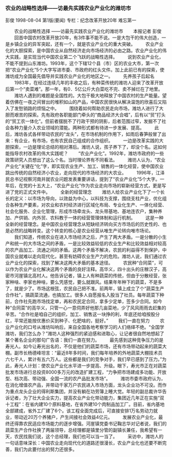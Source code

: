 ### 农业的战略性选择——访最先实践农业产业化的潍坊市
彭俊
1998-08-04
第1版(要闻)
专栏：纪念改革开放20年  难忘第一

　　农业的战略性选择
    ——访最先实践农业产业化的潍坊市
　　本报记者  彭俊
　　回首中国农村改革开放20年，有3件事不能不说。一是大包干的伟大创造，一是乡镇企业的异军突起，还有一个，就是农业产业化的重大突破。
　　农业产业化的大胆探索，是中国农业从自然经济走向市场经济的必由之路。农业产业化的伟大实践，是实现当代中国农业第二个飞跃的战略性选择。
　　说到农业产业化，不能不提到山东潍坊。1993年，这个下辖12个县（市）区的农业大市，第一次把“农业产业化”5个大字写进市委、市政府的红头文件。加上此前已有的探索，使潍坊成为全国最先倡导并实践农业产业化的地区之一。
　　先养孩子后起名
　　1983年，在经过连续几年的丰收之后，有种菜传统的潍坊人迎来了改革开放后第一个“卖菜难”。那一年，有0．5亿公斤大白菜吃不完、卖不掉烂在了地里。
　　潍坊人遇到的难题是全国性的。大包干极大地释放了中国农村的生产能量。望着仿佛在一夜之间冒出的堆积如山的产品，中国农民很快从解决温饱的欣喜后又陷入了发愁销路的烦恼之中。
　　围绕着如何帮助农民走向市场，潍坊人进行了大胆而艰苦的探索。先有政府各职能部门牵头的“商品经济大合唱”，后有以“贸”打头的“贸工农一体化”。但前者摆脱不了行政干预的阴影，后者范围过窄，发掘不了社会各种力量介入农业领域的潜能。两种形式都有待进一步发展、提高。
　　此后，潍坊各式各样带动农民的“龙头”，在市场机制的作用下，如雨后春笋般冒了出来：有企业，有市场，也有农民自己组成的合作组织。
　　一边是改革实践的大胆探索，一边是理论总结的相对滞后。潍坊人说，孩子养下了，却没个名。这如何能指导农村改革的伟大实践呢？
　　“农业产业化”。1992年，潍坊市政府的一些政策研究人员想出了这么个名。当时理论界有不同看法。
　　潍坊人认为，“农业产业化”关键在“化”字，即实现农业生产、加工、销售的一体化经营，使中国农业跳出传统的自然经济小农业，走向现代的市场经济的大农业。
　　1996年，江泽民总书记视察河南并就农业问题发表重要讲话，提到了“农业产业化”5个大字。一年后，在党的十五大上，“农业产业化”作为农业走向市场的崭新经营方式，更是写进了党的正式文件中。
　　全新的经营理念
　　潍坊人给农业产业化下了一个长长的定义：以市场为导向，以效益为中心，以科技为支撑，围绕支柱产业，优化组合各种生产要素，对农业和农村经济进行区域化布局、专业化生产、一体化经营、社会化服务、企业化管理，形成市场牵龙头、龙头带基地、基地连农户，集种养加、产供销、内外贸、农科教于一体的经营管理体制和运行机制。
　　这是一种全新的经营理念。是中国农业经营理念从短缺经济转向买方市场后的历史性的、也是必然的战略转变。这个转变的核心是农业经营从唯生产论转向唯市场论。
　　我们知道，传统农业在进入市场经济之后，产生了两大矛盾。一是分散的小生产和统一的大市场之间的矛盾，一是比较效益较低的农业生产和比较效益相对较高的农产品加工、流通之间的矛盾。这两个矛盾不解决，农民的利益得不到保护，中国农业就难以走向现代化，甚至有妨碍农业生产力的危险。潍坊人说，我们通过农业产业化的探索，找到了解决这两大矛盾的基本途径。
　　农民种“合同菜”，可以作为农业产业化解决这两个矛盾的良好注释。高华义，四十出头的庄稼汉子，高密市河崖镇北高村人。他告诉记者，镇上人有种蔬菜的传统，但由于分散经营，张家种啥、李家也种啥，要么凭感觉，要么就跟风。结果年年种下的蔬菜，不是多了，就是少了。市场这根弦，农民自己把不准。前两年，镇上成立了个“蔬菜生产合作社”，搞蔬菜流通，也搞加工。很多人自愿报名入股当了社员。每年蔬菜下种前，合作社先跑市场找定单，再和农民定合同，拿多少定单，签多少合同。如今种“合同菜”的高华义，只管一心一意伺弄好他那几亩菜地，少了风风雨雨去赶集的辛苦。“合作社是咱自己的组织，加工、销售这一块挣的利，年底还给咱按股分红，平常还能按优惠价买到种子、化肥啥的，挺好。”
　　我们一直在努力
　　农业产业化的口号从潍坊叫响后，来自全国各地考察学习的人们络绎不绝。“全国学潍坊，我们怎么办？”潍坊人这种强烈的紧迫感和进取心，让记者很自然地想起了某个著名企业的那句广告语：我们一直在努力。
　　最先感到这种竞争压力的是寿光人。如今让寿光出名的，不仅是他们的蔬菜市场，还有市场带动起来的蔬菜大棚。副市长杨德峰坦言：“最近8年多时间，我们每年培养的外地蔬菜大棚技术员六七千人，累计有五六万人。这些都是我们的竞争对手，我们早已感到了压力。”为此，寿光人计划：使农业产业化水平进一步提高、升级。眼下，寿光市正在对蔬菜批发市场进行总投资8000多万元的改造扩建工程，“力争把市场建成多功能、开放型、档次高、带动强、全国一流的农产品批发市场”。
　　潍坊市委市政府认为，在消化增值农产品，并带动千家万户农民进入市场方面，龙头企业功不可没。而作为重点龙头企业的得利斯集团，并没有躺在功劳簿上睡大觉。年轻的副总裁许华告诉记者，为了壮大企业实力，提高农业产业化带动能力，集团近几年正在实施“双十工程”：在省内建10个原料基地，在省外建10个肉制品加工厂。目前，省内基地全部建成，省外工厂建了6个。该工程全面完成后，可直接安排1万名劳动力就业，带动近20万个养猪户，产生间接社会效益4亿元。
　　发展农业产业化，最终还得靠农民适应市场能力的逐步增强。河崖镇党委书记鞠志华对记者说，我们的蔬菜生产合作社换了两届领导，总经理都是镇里分管的副镇长兼任，我希望有一天，农民找我们说，这个总经理，我们也可以当一当了。
　　采访中，潍坊人的一句话意味深长：中国农业走向现代化的道路还很漫长，农业产业化也还要不断完善，我们为此要付出的努力还很多。
